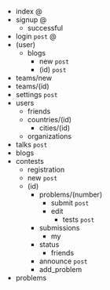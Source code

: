 * index @
* signup @
    * successful
* login `post` @
* (user)
    * blogs
        * new `post`
        * (id) `post`
* teams/new
* teams/(id)
* settings `post`
* users
    * friends
    * countries/(id)
        * cities/(id)
    * organizations
* talks `post`
* blogs
* contests
    * registration
    * new `post`
    * (id)
        * problems/(number)
            * submit `post`
            * edit
                * tests `post`
        * submissions
            * my
        * status
            * friends
        * announce `post`
        * add_problem
* problems

